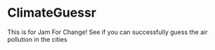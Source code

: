 # ClimateGuessr
This is for Jam For Change!
See if you can successfully guess the air pollution in the cities
